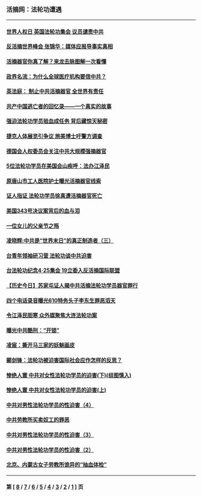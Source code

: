 ### 活摘网：法轮功遭遇
---
#### [世界人权日 英国法轮功集会 议员谴责中共](../../pages/nf5881/n13431763.md?06220430) 
#### [反活摘世界峰会 张锦华：媒体应报导事实真相](../../pages/nf5881/n13278502.md?06220430) 
#### [活摘器官你真了解？来龙去脉图解一次看懂](../../pages/nf5881/n13013820.md?06220430) 
#### [政界名流：为什么全球医疗机构要信中共？](../../pages/nf5881/n11945479.md?06220430) 
#### [英法庭： 制止中共活摘器官 全世界有责任](../../pages/nf5881/n11330691.md?06220430) 
#### [共产中国逃亡者的回忆录——一个真实的故事](../../pages/nf5881/n10918649.md?06220430) 
#### [强迫法轮功学员验血成任务 背后藏惊天秘密](../../pages/nf5881/n4252384.md?06220430) 
#### [捷克人体展览引争议 旅美博士吁警方调查](../../pages/nf5881/n9429187.md?06220430) 
#### [德国会人权委员会关注中共大规模强摘器官](../../pages/nf5881/n8418950.md?06220430) 
#### [5位法轮功学员在美国会山疾呼：法办江泽民](../../pages/nf5881/n8101519.md?06220430) 
#### [原唐山市工人医院护士曝光活摘器官线索](../../pages/nf5881/n8076384.md?06220430) 
#### [证人指证 法轮功学员徐真遭活摘器官死亡](../../pages/nf5881/n8042467.md?06220430) 
#### [美国343号决议案背后的血与泪](../../pages/nf5881/n8020684.md?06220430) 
#### [一位女儿的父亲节之殇](../../pages/nf5881/n8014122.md?06220430) 
#### [凌晓辉:中共是“世界末日”的真正制造者（三）](../../pages/nf5881/n4210333.md?06220430) 
#### [台青年领袖研习营 法轮功谈中共迫害](../../pages/nf5881/n4141857.md?06220430) 
#### [台法轮功纪念4‧25集会 19立委入反活摘国际联盟](../../pages/nf5881/n4141821.md?06220430) 
#### [【历史今日】苏家屯证人揭中共活摘法轮功学员器官罪行](../../pages/nf5881/n4135912.md?06220430) 
#### [四个电话录音曝光610特务头子李东生罪恶滔天](../../pages/nf5881/n4040060.md?06220430) 
#### [令江泽民胆寒 众外媒聚焦大连法轮功案](../../pages/nf5881/n3932671.md?06220430) 
#### [曝光中共酷刑：“开锁”](../../pages/nf5881/n3889373.md?06220430) 
#### [凌宸：撕开马三家的妖魅画皮](../../pages/nf5881/n3849369.md?06220430) 
#### [郦剑锋：法轮功被迫害国际社会应作怎样的反思？](../../pages/nf5881/n3824560.md?06220430) 
#### [惨绝人寰 中共对女性法轮功学员的迫害(下)(组图慎入)](../../pages/nf5881/n3816285.md?06220430) 
#### [惨绝人寰 中共对女性法轮功学员的迫害(上)](../../pages/nf5881/n3815374.md?06220430) 
#### [中共对男性法轮功学员的性迫害（4）](../../pages/nf5881/n3769144.md?06220430) 
#### [中共劳教所买卖奴工的罪恶](../../pages/nf5881/n3769378.md?06220430) 
#### [中共对男性法轮功学员的性迫害（3）](../../pages/nf5881/n3768231.md?06220430) 
#### [中共对男性法轮功学员的性迫害（2）](../../pages/nf5881/n3767211.md?06220430) 
#### [北京、内蒙古女子劳教所诡异的“抽血体检”](../../pages/nf5881/n3753158.md?06220430) 

---
#### 第 [ [8](./8.md?06220430) / [7](./7.md?06220430) / [6](./6.md?06220430) / [5](./5.md?06220430) / [4](./4.md?06220430) / [3](./3.md?06220430) / [2](./2.md?06220430) / [1](./1.md?06220430) ] 页
